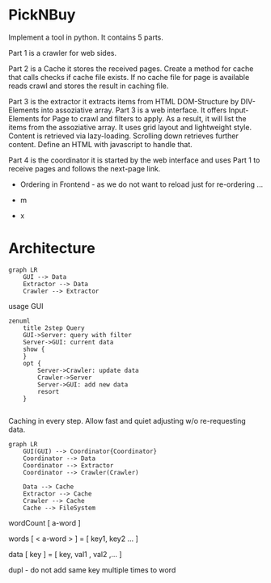 # PickNBuy


Implement a tool in python. It contains 5 parts. 

Part 1 is a crawler for web sides.  

Part 2 is a Cache it stores the received pages.  Create a method for cache that calls checks if cache file exists. 
If no cache file for page is available reads crawl and stores the result in caching file.

Part 3 is the extractor it extracts items from HTML DOM-Structure by DIV-Elements into assoziative array. 
Part 3 is a web interface. It offers Input-Elements for Page to crawl and filters to apply. 
As a result, it will list the items from the assoziative array.  It uses grid layout and lightweight style. 
Content is retrieved via lazy-loading. Scrolling down retrieves further content. 
Define an HTML with javascript to handle that. 

Part 4 is the coordinator it is started by the web interface and uses Part 1 to receive pages and follows the 
next-page link.


 - Ordering in Frontend - as we do not want to reload just for re-ordering ...
 - m

 - x 



# Architecture

```mermaid
graph LR
    GUI --> Data
    Extractor --> Data
    Crawler --> Extractor
```
usage GUI
```mermaid
zenuml
    title 2step Query
    GUI->Server: query with filter
    Server->GUI: current data
    show {
    }
    opt {
        Server->Crawler: update data
        Crawler->Server
        Server->GUI: add new data
        resort
    }
    
```


Caching in every step. Allow fast and quiet adjusting w/o re-requesting data.
```mermaid
graph LR
    GUI(GUI) --> Coordinator{Coordinator}
    Coordinator --> Data
    Coordinator --> Extractor
    Coordinator --> Crawler(Crawler)
    
    Data --> Cache
    Extractor --> Cache
    Crawler --> Cache
    Cache --> FileSystem
```

wordCount [ a-word ]

words [ < a-word > ] = [ key1, key2 ... ]

data [ key ] = [ key, val1 , val2 ,... ]

dupl - do not add same key multiple times to word



